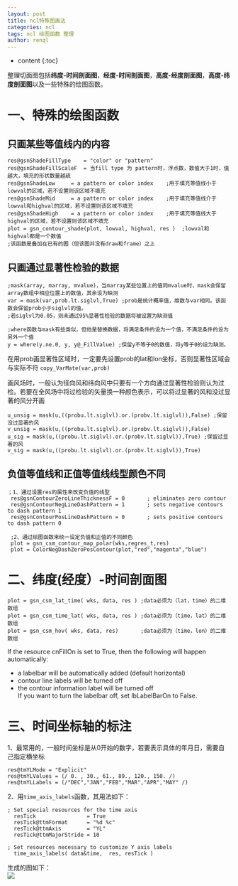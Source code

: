 ```yaml
---
layout: post
title: ncl特殊图画法
categories: ncl
tags: ncl 绘图函数 整理
author: renql
---
```


* content
{:toc}

整理切面图包括**纬度-时间剖面图**，**经度-时间剖面图**，**高度-经度剖面图**，**高度-纬度剖面图**以及一些特殊的绘图函数。




# 一、特殊的绘图函数
## 只画某些等值线内的内容
```
res@gsnShadeFillType    = "color" or "pattern" 
res@gsnShadeFillScaleF  = 当fill type 为 pattern时，浮点数，数值大于1时，值越大，填充的形状数量越疏
res@gsnShadeLow     = a pattern or color index    ;用于填充等值线小于lowval的区域，若不设置则该区域不填充
res@gsnShadeMid     = a pattern or color index    ;用于填充等值线介于lowval和highval的区域，若不设置则该区域不填充
res@gsnShadeHigh    = a pattern or color index    ;用于填充等值线大于highval的区域，若不设置则该区域不填充
plot = gsn_contour_shade(plot, lowval, highval, res )  ;lowval和highval都是一个数值
;该函数是叠加在已有的图（但该图并没有draw和frame）之上
```
## 只画通过显著性检验的数据
```
;mask(array, marray, mvalue)，当marray某些位置上的值同mvalue时，mask会保留array数组中相应位置上的数值，其余设为缺测
var = mask(var,prob.lt.siglvl,True) ;prob是统计概率值，维数与var相同。该函数会保留prob小于siglvl的值。
;若siglvl为0.05，则未通过95%显著性检验的数据将被设置为缺测值

;where函数与mask有些类似，但他是替换数据，将满足条件的设为一个值，不满足条件的设为另外一个值
y = where(y.ne.0, y, y@_FillValue) ;保留y不等于0的数值，将y等于0的设为缺测。
```

在用prob画显著性区域时，一定要先设置prob的lat和lon坐标，否则显著性区域会与实际不符 ``` copy_VarMate(var,prob) ```

画风场时，一般认为径向风和纬向风中只要有一个方向通过显著性检验则认为过检。若要在全风场中将过检验的矢量换一种颜色表示，可以将过显著的风和没过显著的风分开画   
```
u_unsig = mask(u,((probu.lt.siglvl).or.(probv.lt.siglvl)),False) ;保留没过显著的风
v_unsig = mask(u,((probu.lt.siglvl).or.(probv.lt.siglvl)),False)
u_sig = mask(u,((probu.lt.siglvl).or.(probv.lt.siglvl)),True) ;保留过显著的风
v_sig = mask(u,((probu.lt.siglvl).or.(probv.lt.siglvl)),True)
```

## 负值等值线和正值等值线线型颜色不同 ##
```
；1、通过设置res的属性来改变负值的线型    
 res@gsnContourZeroLineThicknessF = 0 	    ; eliminates zero contour   
 res@gsnContourNegLineDashPattern = 1       ; sets negative contours to dash pattern 1   
 res@gsnContourPosLineDashPattern = 0       ; sets positive contours to dash pattern 0    
 
 ;2、通过绘图函数来统一设定负值和正值的不同颜色   
 plot = gsn_csm_contour_map_polar(wks,regres_t,res)   
 plot = ColorNegDashZeroPosContour(plot,"red","magenta","blue")    
```

# 二、纬度(经度）-时间剖面图
```
plot = gsn_csm_lat_time( wks, data, res ) ;data必须为（lat，time）的二维数组
plot = gsn_csm_time_lat( wks, data, res ) ;data必须为（time，lat）的二维数组
plot = gsn_csm_hov( wks, data, res)       ;data必须为（time，lon）的二维数组
```

If the resource cnFillOn is set to True, then the following will happen automatically:   
- a labelbar will be automatically added (default horizontal)  
- contour line labels will be turned off  
- the contour information label will be turned off  
If you want to turn the labelbar off, set lbLabelBarOn to False.  

# 三、时间坐标轴的标注
1、最常用的，一般时间坐标是从0开始的数字，若要表示具体的年月日，需要自己指定横坐标
```
res@tmYLMode = "Explicit" 
res@tmYLValues = (/ 0. , 30., 61., 89., 120., 150. /)
res@tmYLLabels = (/"DEC","JAN","FEB","MAR","APR","MAY" /)
```

2、用`time_axis_labels`函数，其用法如下：
```
; Set special resources for the time axis
  resTick                = True
  resTick@ttmFormat      = "%d %c"
  resTick@ttmAxis        = "YL"
  resTick@ttmMajorStride = 10

; Set resources necessary to customize Y axis labels
  time_axis_labels( data&time,  res, resTick )
```

生成的图如下：    
![](https://www.ncl.ucar.edu/Applications/Images/time_labels_2_lg.png)
